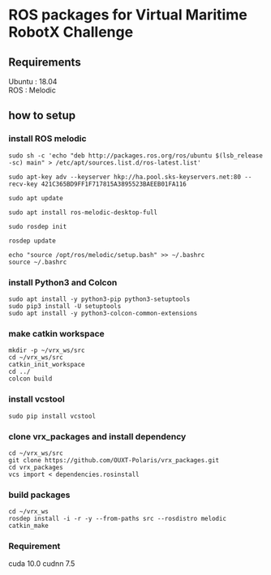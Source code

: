 # ROS packages for Virtual Maritime RobotX Challenge

## Requirements
Ubuntu : 18.04  
ROS : Melodic  

## how to setup
### install ROS melodic  

```
sudo sh -c 'echo "deb http://packages.ros.org/ros/ubuntu $(lsb_release -sc) main" > /etc/apt/sources.list.d/ros-latest.list'  

sudo apt-key adv --keyserver hkp://ha.pool.sks-keyservers.net:80 --recv-key 421C365BD9FF1F717815A3895523BAEEB01FA116  

sudo apt update  

sudo apt install ros-melodic-desktop-full  

sudo rosdep init

rosdep update

echo "source /opt/ros/melodic/setup.bash" >> ~/.bashrc
source ~/.bashrc
```

### install Python3 and Colcon

```
sudo apt install -y python3-pip python3-setuptools
sudo pip3 install -U setuptools
sudo apt install -y python3-colcon-common-extensions
```

### make catkin workspace

```
mkdir -p ~/vrx_ws/src
cd ~/vrx_ws/src
catkin_init_workspace
cd ../
colcon build
```

### install vcstool

```
sudo pip install vcstool
```

### clone vrx_packages and install dependency

```
cd ~/vrx_ws/src
git clone https://github.com/OUXT-Polaris/vrx_packages.git
cd vrx_packages
vcs import < dependencies.rosinstall
```

### build packages

```
cd ~/vrx_ws
rosdep install -i -r -y --from-paths src --rosdistro melodic
catkin_make
```

### Requirement
cuda 10.0
cudnn 7.5
